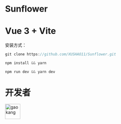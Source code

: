 # Sunflower

# Vue 3 + Vite

安装方式：

```js
git clone https://github.com/XUSHAO11/Sunflower.git
```

```js
npm install && yarn
```

```js
npm run dev && yarn dev
```



# 开发者
  <a href="https://github.com/gaokang804"></a><img src="https://avatars.githubusercontent.com/u/134194038?v=4" alt="gaokang" style="width: 50px;">


